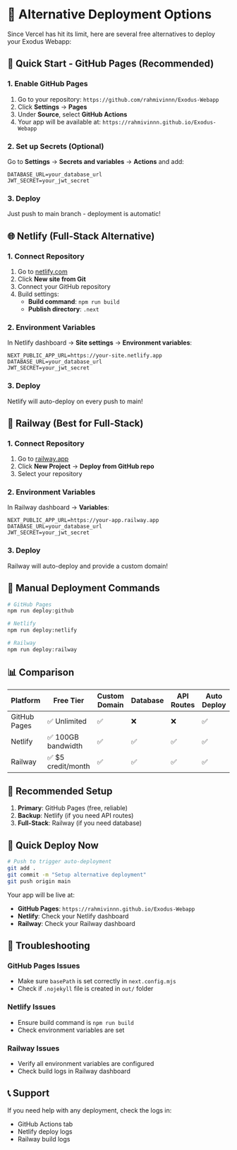 # 🚀 Alternative Deployment Options

Since Vercel has hit its limit, here are several free alternatives to deploy your Exodus Webapp:

## 🎯 Quick Start - GitHub Pages (Recommended)

### 1. Enable GitHub Pages
1. Go to your repository: `https://github.com/rahmivinnn/Exodus-Webapp`
2. Click **Settings** → **Pages**
3. Under **Source**, select **GitHub Actions**
4. Your app will be available at: `https://rahmivinnn.github.io/Exodus-Webapp`

### 2. Set up Secrets (Optional)
Go to **Settings** → **Secrets and variables** → **Actions** and add:
```
DATABASE_URL=your_database_url
JWT_SECRET=your_jwt_secret
```

### 3. Deploy
Just push to main branch - deployment is automatic!

## 🌐 Netlify (Full-Stack Alternative)

### 1. Connect Repository
1. Go to [netlify.com](https://netlify.com)
2. Click **New site from Git**
3. Connect your GitHub repository
4. Build settings:
   - **Build command**: `npm run build`
   - **Publish directory**: `.next`

### 2. Environment Variables
In Netlify dashboard → **Site settings** → **Environment variables**:
```
NEXT_PUBLIC_APP_URL=https://your-site.netlify.app
DATABASE_URL=your_database_url
JWT_SECRET=your_jwt_secret
```

### 3. Deploy
Netlify will auto-deploy on every push to main!

## 🚂 Railway (Best for Full-Stack)

### 1. Connect Repository
1. Go to [railway.app](https://railway.app)
2. Click **New Project** → **Deploy from GitHub repo**
3. Select your repository

### 2. Environment Variables
In Railway dashboard → **Variables**:
```
NEXT_PUBLIC_APP_URL=https://your-app.railway.app
DATABASE_URL=your_database_url
JWT_SECRET=your_jwt_secret
```

### 3. Deploy
Railway will auto-deploy and provide a custom domain!

## 🔧 Manual Deployment Commands

```bash
# GitHub Pages
npm run deploy:github

# Netlify
npm run deploy:netlify

# Railway
npm run deploy:railway
```

## 📊 Comparison

| Platform | Free Tier | Custom Domain | Database | API Routes | Auto Deploy |
|----------|-----------|---------------|----------|------------|-------------|
| GitHub Pages | ✅ Unlimited | ✅ | ❌ | ❌ | ✅ |
| Netlify | ✅ 100GB bandwidth | ✅ | ✅ | ✅ | ✅ |
| Railway | ✅ $5 credit/month | ✅ | ✅ | ✅ | ✅ |

## 🎯 Recommended Setup

1. **Primary**: GitHub Pages (free, reliable)
2. **Backup**: Netlify (if you need API routes)
3. **Full-Stack**: Railway (if you need database)

## 🚀 Quick Deploy Now

```bash
# Push to trigger auto-deployment
git add .
git commit -m "Setup alternative deployment"
git push origin main
```

Your app will be live at:
- **GitHub Pages**: `https://rahmivinnn.github.io/Exodus-Webapp`
- **Netlify**: Check your Netlify dashboard
- **Railway**: Check your Railway dashboard

## 🔧 Troubleshooting

### GitHub Pages Issues
- Make sure `basePath` is set correctly in `next.config.mjs`
- Check if `.nojekyll` file is created in `out/` folder

### Netlify Issues
- Ensure build command is `npm run build`
- Check environment variables are set

### Railway Issues
- Verify all environment variables are configured
- Check build logs in Railway dashboard

## 📞 Support

If you need help with any deployment, check the logs in:
- GitHub Actions tab
- Netlify deploy logs
- Railway build logs